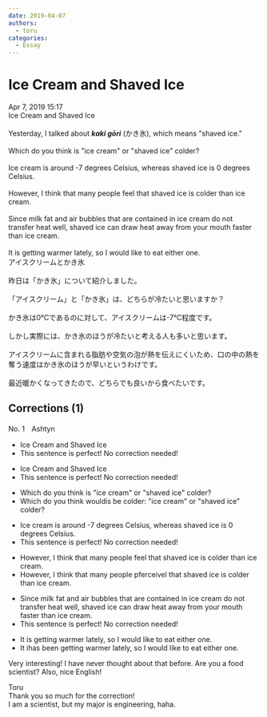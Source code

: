 ```yaml
---
date: 2019-04-07
authors:
  - toru
categories:
  - Essay
---
```


<h1 id="subject_show">Ice Cream and Shaved Ice</h1>
<div class="date">Apr 7, 2019 15:17</div>
<div id="post"><div id="body_show_ori">
Ice Cream and Shaved Ice<br/><br/>Yesterday, I talked about <strong><em>kaki gōri</em></strong> (かき氷), which means "shaved ice."<br/><br/>Which do you think is "ice cream" or "shaved ice" colder?<br/><br/>Ice cream is around -7 degrees Celsius, whereas shaved ice is 0 degrees Celsius.<br/><br/>However, I think that many people feel that shaved ice is colder than ice cream.<br/><br/>Since milk fat and air bubbles that are contained in ice cream do not transfer heat well, shaved ice can draw heat away from your mouth faster than ice cream.<br/><br/>It is getting warmer lately, so I would like to eat either one.
</div></div>

<!-- more -->

<div id="post_ja"><div id="body_show_mo">
アイスクリームとかき氷<br/><br/>昨日は「かき氷」について紹介しました。<br/><br/>「アイスクリーム」と「かき氷」は、どちらが冷たいと思いますか？<br/><br/>かき氷は0℃であるのに対して、アイスクリームは-7℃程度です。<br/><br/>しかし実際には、かき氷のほうが冷たいと考える人も多いと思います。<br/><br/>アイスクリームに含まれる脂肪や空気の泡が熱を伝えにくいため、口の中の熱を奪う速度はかき氷のほうが早いというわけです。<br/><br/>最近暖かくなってきたので、どちらでも良いから食べたいです。
</div></div>

## Corrections (1)
<div id="block"><div class="first_name"> No. 1　<span class="just_name">Ashtyn</span></div><div id="block2">
<ul class="correction_field">
<li class="incorrect">Ice Cream and Shaved Ice</li>
<li class="corrected perfect">This sentence is perfect! No correction needed!</li>
</ul>
<ul class="correction_field">
<li class="incorrect">Ice Cream and Shaved Ice</li>
<li class="corrected perfect">This sentence is perfect! No correction needed!</li>
</ul>
<ul class="correction_field">
<li class="incorrect">Which do you think is "ice cream" or "shaved ice" colder?</li>
<li class="corrected correct">
Which do you think <span class="f_red">would</span><span class="f_gray"><span class="sline">is</span></span> <span class="f_red">be colder: </span>"ice cream" or "shaved ice"<span class="f_gray"><span class="sline"> colder</span></span>?
</li>
</ul>
<ul class="correction_field">
<li class="incorrect">Ice cream is around -7 degrees Celsius, whereas shaved ice is 0 degrees Celsius.</li>
<li class="corrected perfect">This sentence is perfect! No correction needed!</li>
</ul>
<ul class="correction_field">
<li class="incorrect">However, I think that many people feel that shaved ice is colder than ice cream.</li>
<li class="corrected correct">
However, I think that many people <span class="f_red">p</span><span class="f_gray"><span class="sline">f</span></span>e<span class="f_red">rc</span>e<span class="f_red">ive</span><span class="f_gray"><span class="sline">l</span></span> that shaved ice is colder than ice cream.
</li>
</ul>
<ul class="correction_field">
<li class="incorrect">Since milk fat and air bubbles that are contained in ice cream do not transfer heat well, shaved ice can draw heat away from your mouth faster than ice cream.</li>
<li class="corrected perfect">This sentence is perfect! No correction needed!</li>
</ul>
<ul class="correction_field">
<li class="incorrect">It is getting warmer lately, so I would like to eat either one.</li>
<li class="corrected correct">
It <span class="f_gray"><span class="sline">i</span></span><span class="f_red">ha</span>s <span class="f_red">been </span>getting warmer lately, so I would <span class="f_gray"><span class="sline">lik</span></span>e<span class="f_gray"><span class="sline"> to e</span></span>at either one.
</li>
</ul>
<p class="comment_small">
 Very interesting! I have never thought about that before. Are you a food scientist? Also, nice English!
</p>

</div><div class="name"><span class="just_name">Toru</span><br>
Thank you so much for the correction!<br/>I am a scientist, but my major is engineering, haha.
</div>
</div>
